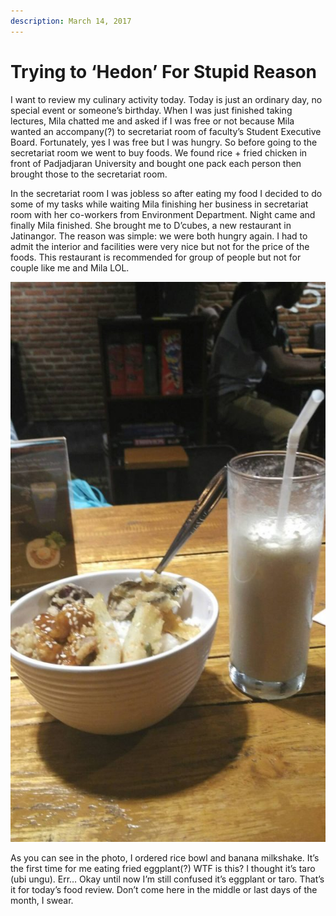 ```yaml
---
description: March 14, 2017
---
```


# Trying to ‘Hedon’ For Stupid Reason

I want to review my culinary activity today. Today is just an ordinary day, no special event or someone’s birthday. When I was just finished taking lectures, Mila chatted me and asked if I was free or not because Mila wanted an accompany(?) to secretariat room of faculty’s Student Executive Board. Fortunately, yes I was free but I was hungry. So before going to the secretariat room we went to buy foods. We found rice + fried chicken in front of Padjadjaran University and bought one pack each person then brought those to the secretariat room.

In the secretariat room I was jobless so after eating my food I decided to do some of my tasks while waiting Mila finishing her business in secretariat room with her co-workers from Environment Department. Night came and finally Mila finished. She brought me to D’cubes, a new restaurant in Jatinangor. The reason was simple: we were both hungry again. I had to admit the interior and facilities were very nice but not for the price of the foods. This restaurant is recommended for group of people but not for couple like me and Mila LOL.

![](<../../.gitbook/assets/image (35).png>)

As you can see in the photo, I ordered rice bowl and banana milkshake. It’s the first time for me eating fried eggplant(?) WTF is this? I thought it’s taro (ubi ungu). Err… Okay until now I’m still confused it’s eggplant or taro. That’s it for today’s food review. Don’t come here in the middle or last days of the month, I swear.
